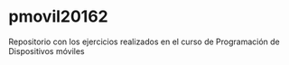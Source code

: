 # pmovil20162
Repositorio con los ejercicios realizados en el curso de Programación de Dispositivos móviles

